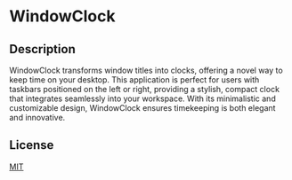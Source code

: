 # WindowClock

## Description

WindowClock transforms window titles into clocks, offering a novel way to keep time on your desktop.
This application is perfect for users with taskbars positioned on the left or right, providing a stylish, compact clock
that integrates seamlessly into your workspace.
With its minimalistic and customizable design, WindowClock ensures timekeeping is both elegant and innovative.

## License

[MIT](./LICENSE)